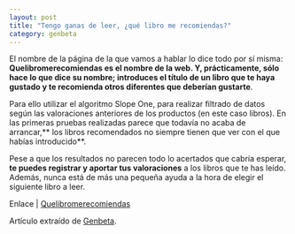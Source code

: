 ```yaml
---
layout: post
title: "Tengo ganas de leer, ¿qué libro me recomiendas?"
category: genbeta
---
```




  
El nombre de la página de la que vamos a hablar lo dice todo por sí misma:
**Quelibromerecomiendas **es el nombre de la web. Y, prácticamente, sólo hace
lo que dice su nombre;** introduces el título de un libro que te haya gustado
y te recomienda otros diferentes que deberían gustarte**.

Para ello utilizar el algoritmo Slope One, para realizar filtrado de datos
según las valoraciones anteriores de los productos (en este caso libros). En
las primeras pruebas realizadas parece que todavía no acaba de arrancar,** los
libros recomendados no siempre tienen que ver con el que habías introducido**.

Pese a que los resultados no parecen todo lo acertados que cabría esperar,
**te puedes registrar y aportar tus valoraciones** a los libros que te has
leído. Además, nunca está de más una pequeña ayuda a la hora de elegir el
siguiente libro a leer.

Enlace | [Quelibromerecomiendas](http://quelibromerecomiendas.com/)

Artículo extraído de [Genbeta](http://www.genbeta.com).